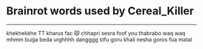 # Brainrot words used by Cereal_Killer
---
khekhekkhe TT
kharus fac
😾
chhapri
sesra
foof you
thabrabo
waq waq
mhmm
buijja beda
urghhhh
dangggg
stfu
goru
khali nesha goros fua
matal


